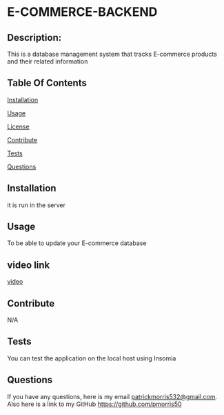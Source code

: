 
   
  # E-COMMERCE-BACKEND
  ## Description:  
  This is a database management system that tracks E-commerce products and their related information
  ## Table Of Contents 
  [Installation](#Installation) 

  [Usage](#installation) 

  [License](#License) 

  [Contribute](#Contribute) 

  [Tests](#Tests) 

  [Questions](#Questions) 

  ## Installation
  it is run in the server
  ## Usage
  To be able to update your E-commerce database
  ## video link
  [video](https://drive.google.com/file/d/1EmXUmofYgyxLQ4J-tlu4qhKvzZr8y-fq/view)
  

  
  
  ## Contribute
  N/A
  ## Tests 
  You can test the application on the local host using Insomia
  ## Questions 
  If you have any questions, here is my email patrickmorris532@gmail.com. Also here is a link to my GitHub https://github.com/pmorris50
  